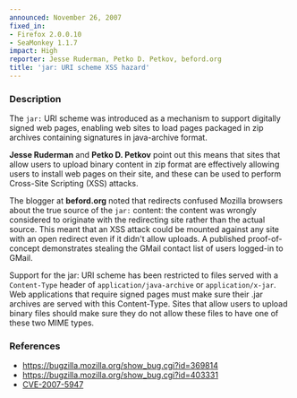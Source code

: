 ```yaml
---
announced: November 26, 2007
fixed_in:
- Firefox 2.0.0.10
- SeaMonkey 1.1.7
impact: High
reporter: Jesse Ruderman, Petko D. Petkov, beford.org
title: 'jar: URI scheme XSS hazard'
---
```


<h3>Description</h3>

<p>The <code>jar:</code> URI scheme was introduced as a mechanism to support
digitally signed web pages, enabling web sites to load pages packaged
in zip archives containing signatures in java-archive format.
</p>
<p><strong>Jesse Ruderman</strong> and <strong>Petko D. Petkov</strong>
point out this means that sites that allow users to upload binary
content in zip format are effectively allowing users to install
web pages on their site, and these can be used to perform Cross-Site
Scripting (XSS) attacks.
</p>
<p>The blogger at <strong>beford.org</strong> noted that redirects
confused Mozilla browsers about the true source of the <code>jar:</code>
content: the content was wrongly considered to originate with the
redirecting site rather than the actual source. This meant that an XSS
attack could be mounted against any site with an open redirect even
if it didn't allow uploads. A published proof-of-concept demonstrates
stealing the GMail contact list of users logged-in to GMail.
</p>
<p class="important">Support for the jar: URI scheme has been restricted
to files served with a <code>Content-Type</code> header of
<code>application/java-archive</code> or <code>application/x-jar</code>.
Web applications that require signed pages must make sure their .jar
archives are served with this Content-Type. Sites that allow users
to upload binary files should make sure they do not allow these files
to have one of these two MIME types.
</p>

<h3>References</h3>

<ul>
  <li><a href="https://bugzilla.mozilla.org/show_bug.cgi?id=369814">
       https://bugzilla.mozilla.org/show_bug.cgi?id=369814</a></li>

  <li><a href="https://bugzilla.mozilla.org/show_bug.cgi?id=403331">
       https://bugzilla.mozilla.org/show_bug.cgi?id=403331</a></li>

  <li><a class="ex-ref" href="http://cve.mitre.org/cgi-bin/cvename.cgi?name=CVE-2007-5947">
       CVE-2007-5947</a></li>

</ul>



